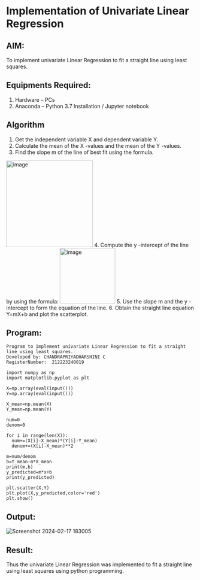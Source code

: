 # Implementation of Univariate Linear Regression
## AIM:
To implement univariate Linear Regression to fit a straight line using least squares.

## Equipments Required:
1. Hardware – PCs
2. Anaconda – Python 3.7 Installation / Jupyter notebook

## Algorithm
1. Get the independent variable X and dependent variable Y.
2. Calculate the mean of the X -values and the mean of the Y -values.
3. Find the slope m of the line of best fit using the formula. 
<img width="231" alt="image" src="https://user-images.githubusercontent.com/93026020/192078527-b3b5ee3e-992f-46c4-865b-3b7ce4ac54ad.png">
4. Compute the y -intercept of the line by using the formula:
<img width="148" alt="image" src="https://user-images.githubusercontent.com/93026020/192078545-79d70b90-7e9d-4b85-9f8b-9d7548a4c5a4.png">
5. Use the slope m and the y -intercept to form the equation of the line.
6. Obtain the straight line equation Y=mX+b and plot the scatterplot.

## Program:
```
Program to implement univariate Linear Regression to fit a straight line using least squares.
Developed by: CHANDRAPRIYADHARSHINI C
RegisterNumber:  212223240019

import numpy as np
import matplotlib.pyplot as plt

X=np.array(eval(input()))
Y=np.array(eval(input()))

X_mean=np.mean(X)
Y_mean=np.mean(Y)

num=0
denom=0

for i in range(len(X)):
  num+=(X[i]-X_mean)*(Y[i]-Y_mean)
  denom+=(X[i]-X_mean)**2

m=num/denom
b=Y_mean-m*X_mean
print(m,b)
y_predicted=m*x+b
print(y_predicted)

plt.scatter(X,Y)
plt.plot(X,y_predicted,color='red')
plt.show()
```

## Output:
![Screenshot 2024-02-17 183005](https://github.com/Bosevennila/Find-the-best-fit-line-using-Least-Squares-Method/assets/144870486/f703fc75-f385-4718-9c30-453597c0bd9e)

## Result:
Thus the univariate Linear Regression was implemented to fit a straight line using least squares using python programming.
